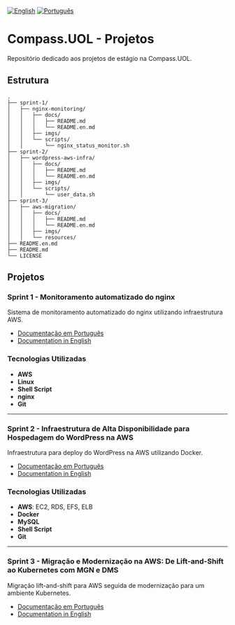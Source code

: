 [![English](https://img.shields.io/badge/English-blue.svg)](README.en.md)
[![Português](https://img.shields.io/badge/Português-green.svg)](README.md)

# Compass.UOL - Projetos

Repositório dedicado aos projetos de estágio na Compass.UOL.

## Estrutura

```
.
├── sprint-1/
│   ├── nginx-monitoring/
│   │   ├── docs/
│   │   │   ├── README.md 
│   │   │   └── README.en.md
│   │   ├── imgs/
│   │   └── scripts/
│   │       └── nginx_status_monitor.sh
├── sprint-2/
│   ├── wordpress-aws-infra/
│   │   ├── docs/
│   │   │   ├── README.md
│   │   │   └── README.en.md
│   │   ├── imgs/
│   │   └── scripts/
│   │       └── user_data.sh
├── sprint-3/
│   ├── aws-migration/
│   │   ├── docs/
│   │   │   ├── README.md
│   │   │   └── README.en.md
│   │   ├── imgs/
│   │   └── resources/
├── README.en.md
├── README.md
└── LICENSE
```

## Projetos

### Sprint 1 - Monitoramento automatizado do nginx
Sistema de monitoramento automatizado do nginx utilizando infraestrutura AWS.

- [Documentação em Português](./sprint-1/nginx-monitoring/docs/README.md)
- [Documentation in English](./sprint-1/nginx-monitoring/docs/README.en.md)

### Tecnologias Utilizadas

- **AWS**
- **Linux**
- **Shell Script**
- **nginx**
- **Git**

---

### Sprint 2 - Infraestrutura de Alta Disponibilidade para Hospedagem do WordPress na AWS
Infraestrutura para deploy do WordPress na AWS utilizando Docker.

- [Documentação em Português](./sprint-2/wordpress-aws-infra/docs/README.md)  
- [Documentation in English](./sprint-2/wordpress-aws-infra/docs/README.en.md)  

### Tecnologias Utilizadas  

- **AWS**: EC2, RDS, EFS, ELB  
- **Docker** 
- **MySQL**  
- **Shell Script** 
- **Git** 

---

### Sprint 3 - Migração e Modernização na AWS: De Lift-and-Shift ao Kubernetes com MGN e DMS
Migração lift-and-shift para AWS seguida de modernização para um ambiente Kubernetes.

- [Documentação em Português](./sprint-3/aws-migration/docs/README.md)
- [Documentation in English](./sprint-3/aws-migration/docs/README.en.md)
